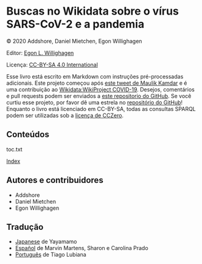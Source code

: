 <script type="application/ld+json">
{
  "@context": "http://schema.org",
  "@type": "Book",
  "inLanguage": "pt",
  "name": "Buscas no Wikidata sobre o vírus SARS-CoV-2 e a pandemia ",
  "publisher": {
    "@type": "Organization",
    "name": "GitHub"
  },
  "copyrightYear": "2020",
  "discussionUrl": "https://github.com/egonw/SARS-CoV-2-Queries/issues"
}
</script>

# Buscas no Wikidata sobre o vírus SARS-CoV-2 e a pandemia 

© 2020 Addshore, Daniel Mietchen, Egon Willighagen

Editor: [Egon L. Willighagen](https://orcid.org/0000-0001-7542-0286)

Licença: [CC-BY-SA 4.0 International](https://creativecommons.org/licenses/by-sa/4.0/)

Esse livro está escrito em Markdown com instruções pré-processadas adicionais. Este projeto começou após [este tweet de Maulik Kamdar](https://twitter.com/maulikkamdar/status/1239599404098740225)
e é uma contribuição ao [Wikidata:WikiProject COVID-19](https://www.wikidata.org/wiki/Wikidata:WikiProject_COVID-19).
Desejos, comentários e pull requests podem ser enviados a [este repositorio do GitHub](https://github.com/egonw/SARS-CoV-2-Queries/). Se você curtiu esse projeto, por favor dê uma estrela no [repositório do GitHub](https://github.com/egonw/SARS-CoV-2-Queries/)! Enquanto o livro está licenciado em CC-BY-SA, todas as consultas SPARQL podem ser utilizadas sob a [licença de CCZero](https://creativecommons.org/share-your-work/public-domain/cc0/).

## Conteúdos

<toc>toc.txt</toc>

[Index](indexList.i.md) <br />

## Autores e contribuidores

* Addshore
* Daniel Mietchen
* Egon Willighagen

## Tradução

* [Japanese](https://egonw.github.io/SARS-CoV-2-Queries/ja/) de Yayamamo
* [Español](https://egonw.github.io/SARS-CoV-2-Queries/es/) de Marvin Martens, Sharon e Carolina Prado
* [Português](https://egonw.github.io/SARS-CoV-2-Queries/pt/) de Tiago Lubiana
